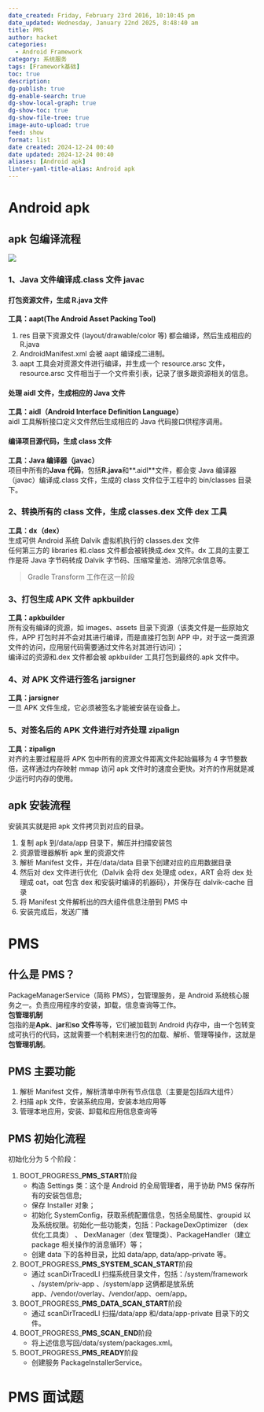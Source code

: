 ```yaml
---
date_created: Friday, February 23rd 2016, 10:10:45 pm
date_updated: Wednesday, January 22nd 2025, 8:48:40 am
title: PMS
author: hacket
categories:
  - Android Framework
category: 系统服务
tags: [Framework基础]
toc: true
description: 
dg-publish: true
dg-enable-search: true
dg-show-local-graph: true
dg-show-toc: true
dg-show-file-tree: true
image-auto-upload: true
feed: show
format: list
date created: 2024-12-24 00:40
date updated: 2024-12-24 00:40
aliases: [Android apk]
linter-yaml-title-alias: Android apk
---
```


# Android apk

## apk 包编译流程

![](https://cdn.nlark.com/yuque/0/2022/webp/694278/1655785715919-1fb4f7b5-3d1e-4d82-8646-eaeb97151285.webp#averageHue=%23fbfbfb&clientId=u4b8a14ca-98b9-4&from=paste&id=ub8ea8f3d&originHeight=882&originWidth=536&originalType=url&ratio=1&rotation=0&showTitle=false&status=done&style=none&taskId=u1514da89-43cc-4436-9ecb-2d249b1ca99&title=)

### 1、Java 文件编译成.class 文件 javac

#### 打包资源文件，生成 R.java 文件

**工具：aapt(The Android Asset Packing Tool)**

1. res 目录下资源文件 (layout/drawable/color 等) 都会编译，然后生成相应的 R.java
2. AndroidManifest.xml 会被 aapt 编译成二进制。
3. aapt 工具会对资源文件进行编译，并生成一个 resource.arsc 文件，resource.arsc 文件相当于一个文件索引表，记录了很多跟资源相关的信息。

#### 处理 aidl 文件，生成相应的 Java 文件

**工具：aidl（Android Interface Definition Language）**<br />aidl 工具解析接口定义文件然后生成相应的 Java 代码接口供程序调用。

#### 编译项目源代码，生成 class 文件

**工具：Java 编译器（javac）**<br />项目中所有的**Java 代码**，包括**R.java**和**.aidl**文件，都会变 Java 编译器（javac）编译成.class 文件，生成的 class 文件位于工程中的 bin/classes 目录下。

### 2、转换所有的 class 文件，生成 classes.dex 文件 dex 工具

**工具：dx（dex）**<br />生成可供 Android 系统 Dalvik 虚拟机执行的 classes.dex 文件<br />任何第三方的 libraries 和.class 文件都会被转换成.dex 文件。dx 工具的主要工作是将 Java 字节码转成 Dalvik 字节码、压缩常量池、消除冗余信息等。

> Gradle Transform 工作在这一阶段

### 3、打包生成 APK 文件 apkbuilder

**工具：apkbuilder**<br />所有没有编译的资源，如 images、assets 目录下资源（该类文件是一些原始文件，APP 打包时并不会对其进行编译，而是直接打包到 APP 中，对于这一类资源文件的访问，应用层代码需要通过文件名对其进行访问）；<br />编译过的资源和.dex 文件都会被 apkbuilder 工具打包到最终的.apk 文件中。

### 4、对 APK 文件进行签名 jarsigner

**工具：jarsigner**<br />一旦 APK 文件生成，它必须被签名才能被安装在设备上。

### 5、对签名后的 APK 文件进行对齐处理 zipalign

**工具：zipalign**<br />对齐的主要过程是将 APK 包中所有的资源文件距离文件起始偏移为 4 字节整数倍，这样通过内存映射 mmap 访问 apk 文件时的速度会更快。对齐的作用就是减少运行时内存的使用。

## apk 安装流程

安装其实就是把 apk 文件拷贝到对应的目录。

1. 复制 apk 到/data/app 目录下，解压并扫描安装包
2. 资源管理器解析 apk 里的资源文件
3. 解析 Manifest 文件，并在/data/data 目录下创建对应的应用数据目录
4. 然后对 dex 文件进行优化（Dalvik 会将 dex 处理成 odex，ART 会将 dex 处理成 oat，oat 包含 dex 和安装时编译的机器码），并保存在 dalvik-cache 目录
5. 将 Manifest 文件解析出的四大组件信息注册到 PMS 中
6. 安装完成后，发送广播

# PMS

## 什么是 PMS？

PackageManagerService（简称 PMS），包管理服务，是 Android 系统核心服务之一。负责应用程序的安装，卸载，信息查询等工作。<br />**包管理机制**<br />包指的是**Apk**、**jar**和**so 文件**等等，它们被加载到 Android 内存中，由一个包转变成可执行的代码，这就需要一个机制来进行包的加载、解析、管理等操作，这就是**包管理机制**。

## PMS 主要功能

1. 解析 Manifest 文件，解析清单中所有节点信息（主要是包括四大组件）
2. 扫描 apk 文件，安装系统应用，安装本地应用等
3. 管理本地应用，安装、卸载和应用信息查询等

## PMS 初始化流程

初始化分为 5 个阶段：

1. BOOT_PROGRESS_**PMS_START**阶段
   - 构造 Settings 类：这个是 Android 的全局管理者，用于协助 PMS 保存所有的安装包信息;
   - 保存 Installer 对象；
   - 初始化 SystemConfig，获取系统配置信息，包括全局属性、groupid 以及系统权限。初始化一些功能类，包括：PackageDexOptimizer （dex 优化工具类） 、 DexManager（dex 管理类）、PackageHandler（建立 package 相关操作的消息循环）等；
   - 创建 data 下的各种目录，比如 data/app, data/app-private 等。
2. BOOT_PROGRESS_**PMS_SYSTEM_SCAN_START**阶段
   - 通过 scanDirTracedLI 扫描系统目录文件，包括：/system/framework 、/system/priv-app 、/system/app 这俩都是放系统 app、/vendor/overlay、/vendor/app、oem/app。
3. BOOT_PROGRESS_**PMS_DATA_SCAN_START**阶段
   - 通过 scanDirTracedLI 扫描/data/app 和/data/app-private 目录下的文件。
4. BOOT_PROGRESS_**PMS_SCAN_END**阶段
   - 将上述信息写回/data/system/packages.xml。
5. BOOT_PROGRESS_**PMS_READY**阶段
   - 创建服务 PackageInstallerService。

# PMS 面试题
